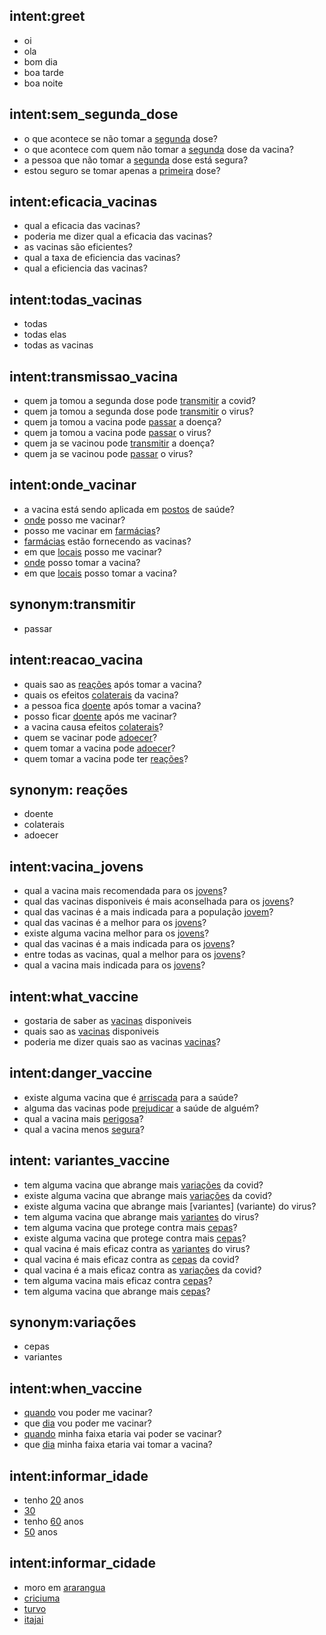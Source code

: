 ## intent:greet
- oi
- ola
- bom dia
- boa tarde
- boa noite

## intent:sem_segunda_dose
- o que acontece se não tomar a [segunda](second) dose?
- o que acontece com quem não tomar a [segunda](second) dose da vacina?
- a pessoa que não tomar a [segunda](second) dose está segura?
- estou seguro se tomar apenas a [primeira](second) dose?

## intent:eficacia_vacinas
- qual a eficacia das vacinas?
- poderia me dizer qual a eficacia das vacinas?
- as vacinas são eficientes? 
- qual a taxa de eficiencia das vacinas?
- qual a eficiencia das vacinas?

## intent:todas_vacinas
- todas
- todas elas
- todas as vacinas



## intent:transmissao_vacina
- quem ja tomou a segunda dose pode [transmitir](transmissao) a covid?
- quem ja tomou a segunda dose pode [transmitir](transmissao) o virus?
- quem ja tomou a vacina pode [passar](transmissao) a doença?
- quem ja tomou a vacina pode [passar](transmissao) o virus?
- quem ja se vacinou pode [transmitir](transmissao) a doença?
- quem ja se vacinou pode [passar](transmissao) o virus?

## intent:onde_vacinar
- a vacina está sendo aplicada em [postos](where) de saúde?
- [onde](where) posso me vacinar?
- posso me vacinar em [farmácias](where)?
- [farmácias](where) estão fornecendo as vacinas?
- em que [locais](where) posso me vacinar?
- [onde](where) posso tomar a vacina?
- em que [locais](where) posso tomar a vacina?


## synonym:transmitir
- passar

## intent:reacao_vacina

- quais sao as [reações](reação) após tomar a vacina?
- quais os efeitos [colaterais](reação) da vacina?
- a pessoa fica [doente](reação) após tomar a vacina?
- posso ficar [doente](reação) após me vacinar?
- a vacina causa efeitos [colaterais](reação)?
- quem se vacinar pode [adoecer](reação)?
- quem tomar a vacina pode [adoecer](reaçao)?
- quem tomar a vacina pode ter [reações](reação)?

## synonym: reações
- doente
- colaterais
- adoecer

## intent:vacina_jovens
- qual a vacina mais recomendada para os [jovens](young)?
- qual das vacinas disponiveis é mais aconselhada para os [jovens](young)?
- qual das vacinas é a mais indicada para a população [jovem](young)?
- qual das vacinas é a melhor para os [jovens](young)?
- existe alguma vacina melhor para os [jovens](young)?
- qual das vacinas é a mais indicada para os [jovens](young)?
- entre todas as vacinas, qual a melhor para os [jovens](young)?
- qual a vacina mais indicada para os [jovens](young)?


## intent:what_vaccine
- gostaria de saber as [vacinas](vaccine) disponiveis 
- quais sao as [vacinas](vaccine) disponiveis 
- poderia me dizer quais sao as vacinas [vacinas](vaccine)?



## intent:danger_vaccine
- existe alguma vacina que é [arriscada](safe) para a saúde?
- alguma das vacinas pode [prejudicar](safe) a saúde de alguém?
- qual a vacina mais [perigosa](safe)?
- qual a vacina menos [segura](safe)?



## intent: variantes_vaccine
- tem alguma vacina que abrange mais [variações](variante) da covid?
- existe alguma vacina que abrange mais [variações](variante) da covid?
- existe alguma vacina que abrange mais [variantes] (variante) do virus?
- tem alguma vacina que abrange mais [variantes](variante) do virus?
- tem alguma vacina que protege contra mais [cepas](variante)?
- existe alguma vacina que protege contra mais [cepas](variante)?
- qual vacina é mais eficaz contra as [variantes](variante) do virus?
- qual vacina é mais eficaz contra as [cepas](variante) da covid?
- qual vacina é a mais eficaz contra as [variações](variante) da covid?
- tem alguma vacina mais eficaz contra [cepas](variante)?
- tem alguma vacina que abrange mais [cepas](variante)?
## synonym:variações
- cepas
- variantes


## intent:when_vaccine
- [quando](calendar) vou poder me vacinar?
- que [dia](calendar) vou poder me vacinar?
- [quando](calendar) minha faixa etaria vai poder se vacinar?
- que [dia](calendar) minha faixa etaria vai tomar a vacina?



## intent:informar_idade
- tenho [20](idade) anos
- [30](idade)
- tenho [60](idade) anos
- [50](idade) anos

## intent:informar_cidade
- moro em [ararangua](cidade)
- [criciuma](cidade)
- [turvo](cidade)
- [itajai](cidade)




